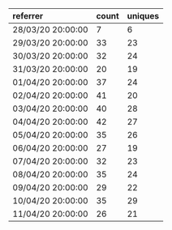 | referrer          | count | uniques |
| :---------------- | :---- | :------ |
| 28/03/20 20:00:00 | 7     | 6       |
| 29/03/20 20:00:00 | 33    | 23      |
| 30/03/20 20:00:00 | 32    | 24      |
| 31/03/20 20:00:00 | 20    | 19      |
| 01/04/20 20:00:00 | 37    | 24      |
| 02/04/20 20:00:00 | 41    | 20      |
| 03/04/20 20:00:00 | 40    | 28      |
| 04/04/20 20:00:00 | 42    | 27      |
| 05/04/20 20:00:00 | 35    | 26      |
| 06/04/20 20:00:00 | 27    | 19      |
| 07/04/20 20:00:00 | 32    | 23      |
| 08/04/20 20:00:00 | 35    | 24      |
| 09/04/20 20:00:00 | 29    | 22      |
| 10/04/20 20:00:00 | 35    | 29      |
| 11/04/20 20:00:00 | 26    | 21      |